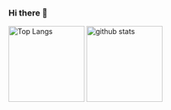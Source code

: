 ### Hi there 👋

<p align="left"> 
  <!--Top Languages Card-->
  <img alt="Top Langs" height="150px" src="https://github-readme-stats.vercel.app/api/top-langs/?username=katchannn&layout=compact&theme=dracula" />
  <!--GitHub Stats Card-->
  <img alt="github stats" height="150px" src="https://github-readme-stats.vercel.app/api?username=katchannn&theme=dracula&show_icons=true" />
</p>
